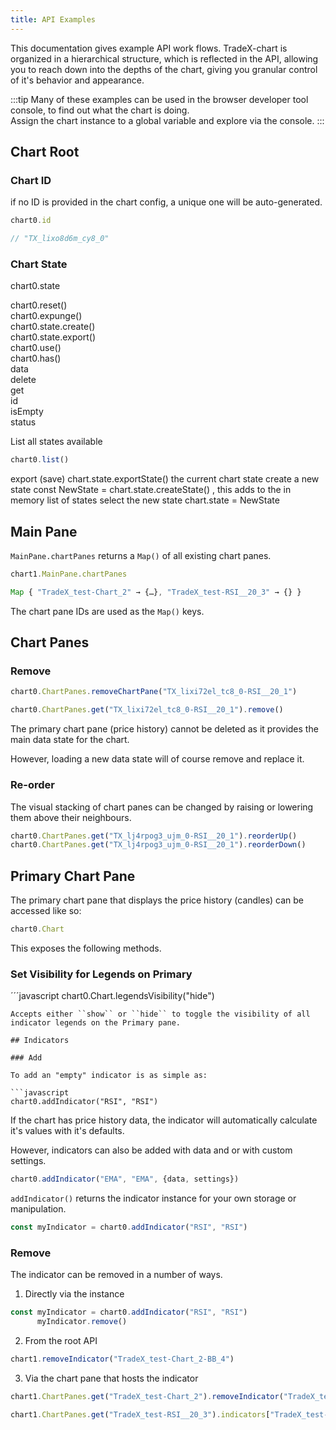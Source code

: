 ```yaml
---
title: API Examples
---
```


This documentation gives example API work flows. TradeX-chart is organized in a hierarchical structure, which is reflected in the API, allowing you to reach down into the depths of the chart, giving you granular control of it's behavior and appearance.

:::tip
Many of these examples can be used in the browser developer tool console, to find out what the chart is doing.  
Assign the chart instance to a global variable and explore via the console.
:::

## Chart Root

### Chart ID

if no ID is provided in the chart config, a unique one will be auto-generated.

```javascript
chart0.id

// "TX_lixo8d6m_cy8_0" 
```

### Chart State

chart0.state

chart0.reset()  
chart0.expunge()  
chart0.state.create()  
chart0.state.export()  
chart0.use()  
chart0.has()  
data  
delete  
get  
id  
isEmpty  
status  

List all states available

```javascript
chart0.list()
```

export (save) chart.state.exportState() the current chart state
create a new state const NewState = chart.state.createState() , this adds to the in memory list of states
select the new state chart.state = NewState

## Main Pane

``MainPane.chartPanes`` returns a ``Map()`` of all existing chart panes.

```javascript
chart1.MainPane.chartPanes
```

```javascript
Map { "TradeX_test-Chart_2" → {…}, "TradeX_test-RSI__20_3" → {} }
```

The chart pane IDs are used as the ``Map()`` keys.

## Chart Panes

### Remove

```javascript
chart0.ChartPanes.removeChartPane("TX_lixi72el_tc8_0-RSI__20_1")

chart0.ChartPanes.get("TX_lixi72el_tc8_0-RSI__20_1").remove() 
```
The primary chart pane (price history) cannot be deleted as it provides the main data state for the chart.

However, loading a new data state will of course remove and replace it.

### Re-order

The visual stacking of chart panes can be changed by raising or lowering them above their neighbours.

```javascript
chart0.ChartPanes.get("TX_lj4rpog3_ujm_0-RSI__20_1").reorderUp()
chart0.ChartPanes.get("TX_lj4rpog3_ujm_0-RSI__20_1").reorderDown()
```
## Primary Chart Pane

The primary chart pane that displays the price history (candles) can be accessed like so:

```javascript
chart0.Chart
```
This exposes the following methods.

### Set Visibility for Legends on Primary

´´´javascript
chart0.Chart.legendsVisibility("hide") 
```
Accepts either ``show`` or ``hide`` to toggle the visibility of all indicator legends on the Primary pane.

## Indicators

### Add

To add an "empty" indicator is as simple as:

```javascript
chart0.addIndicator("RSI", "RSI")
```

If the chart has price history data, the indicator will automatically calculate it's values with it's defaults.

However, indicators can also be added with data and or with custom settings.

```javascript
chart0.addIndicator("EMA", "EMA", {data, settings})
```
``addIndicator()`` returns the indicator instance for your own storage or manipulation.

```javascript
const myIndicator = chart0.addIndicator("RSI", "RSI")
```

### Remove

The indicator can be removed in a number of ways.

1. Directly via the instance
```javascript
const myIndicator = chart0.addIndicator("RSI", "RSI")
      myIndicator.remove()
```
2. From the root API
```javascript
chart1.removeIndicator("TradeX_test-Chart_2-BB_4")
```
3. Via the chart pane that hosts the indicator
```javascript
chart1.ChartPanes.get("TradeX_test-Chart_2").removeIndicator("TradeX_test-Chart_2-BB_4")

chart1.ChartPanes.get("TradeX_test-RSI__20_3").indicators["TradeX_test-RSI__20_3-RSI_5"].instance.remove()
```

